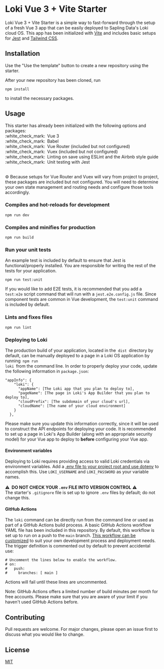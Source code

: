 # Loki Vue 3 + Vite Starter

Loki Vue 3 + Vite Starter is a simple way to fast-forward through the setup of a fresh Vue 3 app that can be easily deployed to Sapling Data's Loki cloud OS. This app has been initialized with [Vite](https://vitejs.dev/) and includes basic setups for [Jest](https://jestjs.io/docs/en/getting-started) and [Tailwind CSS](https://tailwindcss.com/docs).

## Installation

Use the "Use the template" button to create a new repository using the starter.

After your new repository has been cloned, run
```node
npm install
```
to install the necessary packages.

## Usage
<p>
This starter has already been initialized with the following options and packages:<br>
:white_check_mark: Vue 3<br>
:white_check_mark: Babel<br>
:white_check_mark: Vue Router (included but not configured)<br>
:white_check_mark: Vuex (included but not configured)<br>
:white_check_mark: Linting on save using ESLint and the Airbnb style guide<br>
:white_check_mark: Unit testing with Jest<br>
</p>
<br>
⚙️ Because setups for Vue Router and Vuex will vary from project to project, these packages are included but not configured. You will need to determine your own state management and routing needs and configure those tools accordingly.

### Compiles and hot-reloads for development
```
npm run dev
```

### Compiles and minifies for production
```
npm run build
```

### Run your unit tests
An example test is included by default to ensure that Jest is functional/properly installed. You are responsible for writing the rest of the tests for your application.
```
npm run test:unit
```
If you would like to add E2E tests, it is recommended that you add a <code>test:e2e</code> script command that will run with a <code>jest.e2e.config.js</code> file. Since component tests are common in Vue development, the <code>test:unit</code> command is included by default.
### Lints and fixes files
```
npm run lint
```

### Deploying to Loki
The production build of your application, located in the <code>dist</code> directory by default, can be manually deployed to a page in a Loki OS application by running <code>npm run loki</code> from the command line. In order to properly deploy your code, update the following information in <code>package.json</code>:
```
"appInfo": {
    "loki": {
      "appName": [The Loki app that you plan to deploy to],
      "pageName": [The page in Loki's App Builder that you plan to deploy to],
      "cloudPrefix": [The subdomain of your cloud's url],
      "cloudName": [The name of your cloud environment]
    }
  },
```
Please make sure you update this information correctly, since it will be used to construct the API endpoints for deploying your code. It is recommended to set up a page in Loki's App Builder (along with an appropriate security model) for your Vue app to deploy to **before** configuring your Vue app.

#### Environment variables
Deploying to Loki requires providing access to valid Loki credentials via environment variables. Add a [.env file to your project root and use dotenv](https://github.com/motdotla/dotenv#readme) to accomplish this. Use <code>LOKI_USERNAME</code> and <code>LOKI_PASSWORD</code> as your variable names.
<br>
<br>
:warning: **DO NOT CHECK YOUR <code>.env</code> FILE INTO VERSION CONTROL** :warning:<br>
The starter's <code>.gitignore</code> file is set up to ignore <code>.env</code> files by default; do not change this.
<br>
#### GitHub Actions
The <code>loki</code> command can be directly run from the command line or used as part of a GitHub Actions build process. A basic GitHub Actions workflow YAML file has been included in this repository. By default, this workflow is set up to run on a push to the <code>main</code> branch. [This workflow can be customized](https://docs.github.com/en/actions) to suit your own development process and deployment needs. The trigger definition is commented out by default to prevent accidental use:
```
# Uncomment the lines below to enable the workflow.
# on:
#   push:
#     branches: [ main ]
```
Actions will fail until these lines are uncommented.

Note: GitHub Actions offers a limited number of build minutes per month for free accounts. Please make sure that you are aware of your limit if you haven't used GitHub Actions before.
## Contributing
Pull requests are welcome. For major changes, please open an issue first to discuss what you would like to change.

## License
[MIT](https://choosealicense.com/licenses/mit/)
 
